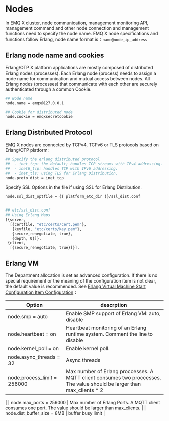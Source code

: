 # Nodes

In EMQ X cluster, node communication, management monitoring API, management command and other node connection and management functions need to specify the node name. EMQ X node specifications and functions follow Erlang, node name format is：`name@node_ip_address`



## Erlang node name and cookies

Erlang/OTP X platform applications are mostly composed of distributed Erlang nodes (processes). Each Erlang node (process) needs to assign a node name for communication and mutual access between nodes. All Erlang nodes (processes) that communicate with each other are securely authenticated through a common Cookie.

```bash
## Node name
node.name = emqx@127.0.0.1

## Cookie for distributed node
node.cookie = emqxsecretcookie
```



## Erlang Distributed Protocol

EMQ X nodes are connected by TCPv4, TCPv6 or TLS protocols based on Erlang/OTP platform:

```bash
## Specify the erlang distributed protocol
##  - inet_tcp: the default; handles TCP streams with IPv4 addressing.
##  - inet6_tcp: handles TCP with IPv6 addressing.
##  - inet_tls: using TLS for Erlang Distribution.
node.proto_dist = inet_tcp
```



Specify SSL Options in the file if using SSL for Erlang Distribution.
```bash
node.ssl_dist_optfile = {{ platform_etc_dir }}/ssl_dist.conf


## etc/ssl_dist.conf
## Using Erlang Maps
[{server,
  [{certfile, "etc/certs/cert.pem"},
   {keyfile, "etc/certs/key.pem"},
   {secure_renegotiate, true},
   {depth, 0}]},
 {client,
  [{secure_renegotiate, true}]}].
```





## Erlang VM

The Department allocation is set as advanced configuration. If there is no special requirement or the meaning of the configuration item is not clear, the default value is recommended. See [Erlang Virtual Machine Start Configuration Item Configuration](http://erlang.org/doc/man/erl.html)：

| Option                                                      | descrption                                                         |
| ----------------------------------------------------------- | ------------------------------------------------------------ |
| node.smp = auto                                             | Enable SMP support of Erlang VM: auto, disable                         |
| node.heartbeat = on                                         | Heartbeat monitoring of an Erlang runtime system. Comment the line to disable                                    |
| node.kernel_poll = on                                       | Enable kernel poll.                                                     |
| node.async_threads = 32                                     | Async threads                                               |
| node.process_limit = 256000                                 | Max number of Erlang proccesses. A MQTT client consumes two proccesses. The value should be larger than max_clients * 2
 |
| node.max_ports = 256000                                     | Max number of Erlang Ports. A MQTT client consumes one port. The value should be larger than max_clients.
 |
| node.dist_buffer_size = 8MB                                 |  buffer busy limit |
